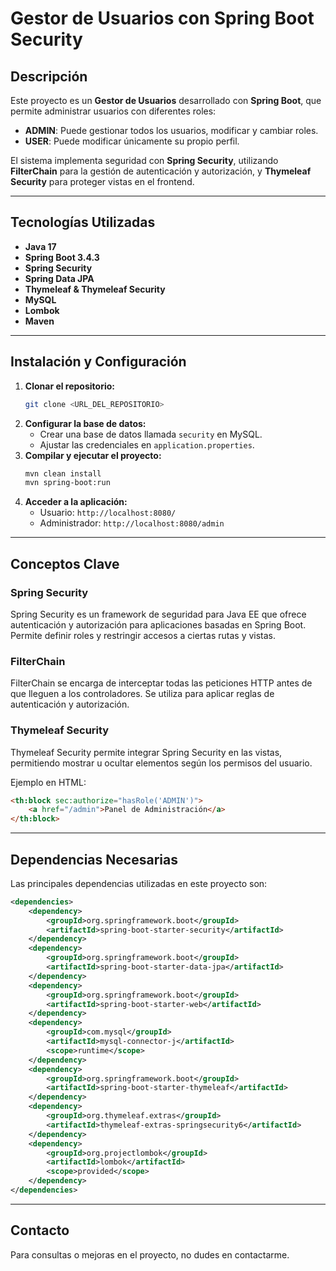 # Gestor de Usuarios con Spring Boot Security

## Descripción
Este proyecto es un **Gestor de Usuarios** desarrollado con **Spring Boot**, que permite administrar usuarios con diferentes roles:

- **ADMIN**: Puede gestionar todos los usuarios, modificar y cambiar roles.
- **USER**: Puede modificar únicamente su propio perfil.

El sistema implementa seguridad con **Spring Security**, utilizando **FilterChain** para la gestión de autenticación y autorización, y **Thymeleaf Security** para proteger vistas en el frontend.

---

## Tecnologías Utilizadas

- **Java 17**
- **Spring Boot 3.4.3**
- **Spring Security**
- **Spring Data JPA**
- **Thymeleaf & Thymeleaf Security**
- **MySQL**
- **Lombok**
- **Maven**

---

## Instalación y Configuración

1. **Clonar el repositorio:**
   ```bash
   git clone <URL_DEL_REPOSITORIO>
   ```
2. **Configurar la base de datos:**
   - Crear una base de datos llamada `security` en MySQL.
   - Ajustar las credenciales en `application.properties`.
3. **Compilar y ejecutar el proyecto:**
   ```bash
   mvn clean install
   mvn spring-boot:run
   ```
4. **Acceder a la aplicación:**
   - Usuario: `http://localhost:8080/`
   - Administrador: `http://localhost:8080/admin`

---

## Conceptos Clave

### Spring Security
Spring Security es un framework de seguridad para Java EE que ofrece autenticación y autorización para aplicaciones basadas en Spring Boot. Permite definir roles y restringir accesos a ciertas rutas y vistas.

### FilterChain
FilterChain se encarga de interceptar todas las peticiones HTTP antes de que lleguen a los controladores. Se utiliza para aplicar reglas de autenticación y autorización.

### Thymeleaf Security
Thymeleaf Security permite integrar Spring Security en las vistas, permitiendo mostrar u ocultar elementos según los permisos del usuario.

Ejemplo en HTML:
```html
<th:block sec:authorize="hasRole('ADMIN')">
    <a href="/admin">Panel de Administración</a>
</th:block>
```

---

## Dependencias Necesarias

Las principales dependencias utilizadas en este proyecto son:

```xml
<dependencies>
    <dependency>
        <groupId>org.springframework.boot</groupId>
        <artifactId>spring-boot-starter-security</artifactId>
    </dependency>
    <dependency>
        <groupId>org.springframework.boot</groupId>
        <artifactId>spring-boot-starter-data-jpa</artifactId>
    </dependency>
    <dependency>
        <groupId>org.springframework.boot</groupId>
        <artifactId>spring-boot-starter-web</artifactId>
    </dependency>
    <dependency>
        <groupId>com.mysql</groupId>
        <artifactId>mysql-connector-j</artifactId>
        <scope>runtime</scope>
    </dependency>
    <dependency>
        <groupId>org.springframework.boot</groupId>
        <artifactId>spring-boot-starter-thymeleaf</artifactId>
    </dependency>
    <dependency>
        <groupId>org.thymeleaf.extras</groupId>
        <artifactId>thymeleaf-extras-springsecurity6</artifactId>
    </dependency>
    <dependency>
        <groupId>org.projectlombok</groupId>
        <artifactId>lombok</artifactId>
        <scope>provided</scope>
    </dependency>
</dependencies>
```

---

## Contacto
Para consultas o mejoras en el proyecto, no dudes en contactarme.

